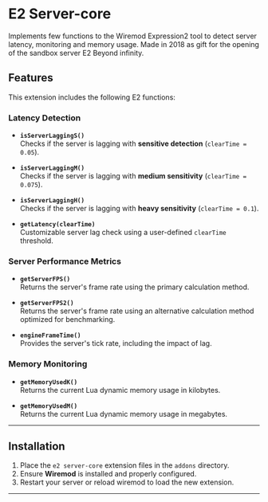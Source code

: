 # E2 Server-core
 Implements few functions to the Wiremod Expression2 tool to detect server latency, monitoring and memory usage.
 Made in 2018 as gift for the opening of the sandbox server E2 Beyond infinity.

## Features

This extension includes the following E2 functions:

### Latency Detection
- **`isServerLaggingS()`**  
  Checks if the server is lagging with **sensitive detection** (`clearTime = 0.05`).

- **`isServerLaggingM()`**  
  Checks if the server is lagging with **medium sensitivity** (`clearTime = 0.075`).

- **`isServerLaggingH()`**  
  Checks if the server is lagging with **heavy sensitivity** (`clearTime = 0.1`).

- **`getLatency(clearTime)`**  
  Customizable server lag check using a user-defined `clearTime` threshold.

### Server Performance Metrics
- **`getServerFPS()`**  
  Returns the server's frame rate using the primary calculation method.

- **`getServerFPS2()`**  
  Returns the server's frame rate using an alternative calculation method optimized for benchmarking.

- **`engineFrameTime()`**  
  Provides the server's tick rate, including the impact of lag.

### Memory Monitoring
- **`getMemoryUsedK()`**  
  Returns the current Lua dynamic memory usage in kilobytes.

- **`getMemoryUsedM()`**  
  Returns the current Lua dynamic memory usage in megabytes.

---

## Installation

1. Place the `e2 server-core` extension files in the `addons` directory.
2. Ensure **Wiremod** is installed and properly configured.
3. Restart your server or reload wiremod to load the new extension.

---

 

